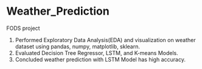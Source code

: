 # Weather_Prediction
FODS project

1. Performed Exploratory Data Analysis(EDA) and visualization on weather dataset using pandas, numpy, matplotlib, sklearn.
2. Evaluated Decision Tree Regressor, LSTM, and K-means Models.
3. Concluded weather prediction with LSTM Model has high accuracy.

